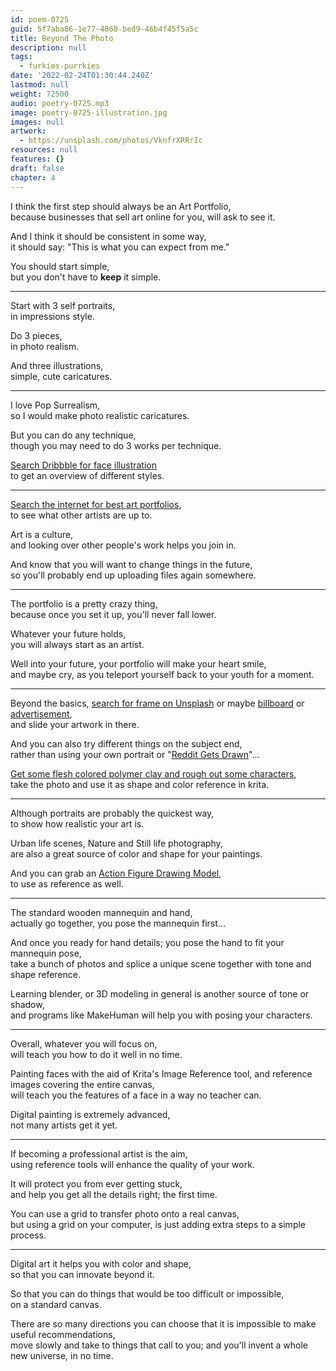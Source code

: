 ```yaml
---
id: poem-0725
guid: 5f7aba86-1e77-4860-bed9-46b4f45f5a5c
title: Beyond The Photo
description: null
tags:
  - furkies-purrkies
date: '2022-02-24T01:30:44.240Z'
lastmod: null
weight: 72500
audio: poetry-0725.mp3
image: poetry-0725-illustration.jpg
images: null
artwork:
  - https://unsplash.com/photos/VknfrXRRrIc
resources: null
features: {}
draft: false
chapter: 4
---
```


I think the first step should always be an Art Portfolio,\
because businesses that sell art online for you, will ask to see it.

And I think it should be consistent in some way,\
it should say: "This is what you can expect from me."

You should start simple,\
but you don't have to **keep** it simple.

---

Start with 3 self portraits,\
in impressions style.

Do 3 pieces,\
in photo realism.

And three illustrations,\
simple, cute caricatures.

---

I love Pop Surrealism,\
so I would make photo realistic caricatures.

But you can do any technique,\
though you may need to do 3 works per technique.

[Search Dribbble for face illustration](https://dribbble.com/search/face-illustration)\
to get an overview of different styles.

---

[Search the internet for best art portfolios](https://www.qwant.com/?client=opensearch\&q=best+art+portfolios+online\&t=web),\
to see what other artists are up to.

Art is a culture,\
and looking over other people's work helps you join in.

And know that you will want to change things in the future,\
so you'll probably end up uploading files again somewhere.

---

The portfolio is a pretty crazy thing,\
because once you set it up, you'll never fall lower.

Whatever your future holds,\
you will always start as an artist.

Well into your future, your portfolio will make your heart smile,\
and maybe cry, as you teleport yourself back to your youth for a moment.

---

Beyond the basics, [search for frame on Unsplash](https://unsplash.com/s/photos/frame) or maybe [billboard](https://unsplash.com/s/photos/billboard) or [advertisement](https://unsplash.com/s/photos/advertisement),\
and slide your artwork in there.

And you can also try different things on the subject end,\
rather than using your own portrait or "[Reddit Gets Drawn](https://www.reddit.com/r/redditgetsdrawn/)"...

[Get some flesh colored polymer clay and rough out some characters](https://dribbble.com/search/plasticine-polymer-sculptey-clay-sculpture),\
take the photo and use it as shape and color reference in krita.

---

Although portraits are probably the quickest way,\
to show how realistic your art is.

Urban life scenes, Nature and Still life photography,\
are also a great source of color and shape for your paintings.

And you can grab an [Action Figure Drawing Model](https://www.amazon.com/s?k=Action+Figure+Drawing+Model),\
to use as reference as well.

---

The standard wooden mannequin and hand,\
actually go together, you pose the mannequin first...

And once you ready for hand details; you pose the hand to fit your mannequin pose,\
take a bunch of photos and splice a unique scene together with tone and shape reference.

Learning blender, or 3D modeling in general is another source of tone or shadow,\
and programs like MakeHuman will help you with posing your characters.

---

Overall, whatever you will focus on,\
will teach you how to do it well in no time.

Painting faces with the aid of Krita's Image Reference tool, and reference images covering the entire canvas,\
will teach you the features of a face in a way no teacher can.

Digital painting is extremely advanced,\
not many artists get it yet.

---

If becoming a professional artist is the aim,\
using reference tools will enhance the quality of your work.

It will protect you from ever getting stuck,\
and help you get all the details right; the first time.

You can use a grid to transfer photo onto a real canvas,\
but using a grid on your computer, is just adding extra steps to a simple process.

---

Digital art it helps you with color and shape,\
so that you can innovate beyond it.

So that you can do things that would be too difficult or impossible,\
on a standard canvas.

There are so many directions you can choose that it is impossible to make useful recommendations,\
move slowly and take to things that call to you; and you'll invent a whole new universe, in no time.
